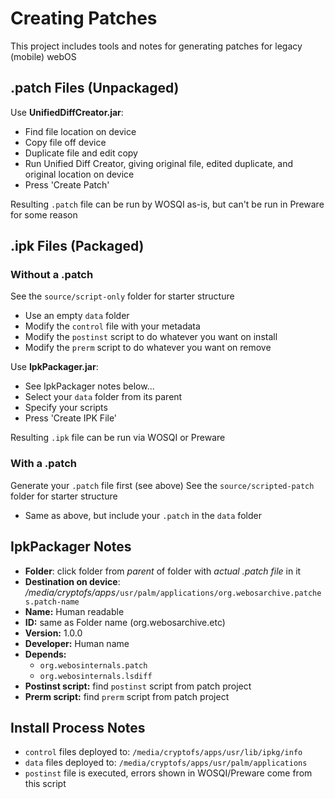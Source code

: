 # Creating Patches

This project includes tools and notes for generating patches for legacy (mobile) webOS

## .patch Files (Unpackaged)

Use **UnifiedDiffCreator.jar**:

- Find file location on device
- Copy file off device
- Duplicate file and edit copy
- Run Unified Diff Creator, giving original file, edited duplicate, and original location on device
- Press 'Create Patch'

Resulting `.patch` file can be run by WOSQI as-is, but can't be run in Preware for some reason

## .ipk Files (Packaged)

### Without a .patch
See the `source/script-only` folder for starter structure

- Use an empty `data` folder
- Modify the `control` file with your metadata
- Modify the `postinst` script to do whatever you want on install
- Modify the `prerm` script to do whatever you want on remove

Use **IpkPackager.jar**:

- See IpkPackager notes below...
- Select your `data` folder from its parent
- Specify your scripts
- Press 'Create IPK File'

Resulting `.ipk` file can be run via WOSQI or Preware

### With a .patch
Generate your `.patch` file first (see above)
See the `source/scripted-patch` folder for starter structure

- Same as above, but include your `.patch` in the `data` folder

## IpkPackager Notes

- **Folder**: click folder from *parent* of folder with *actual .patch file* in it
- **Destination on device**: */media/cryptofs/apps*`/usr/palm/applications/org.webosarchive.patches.patch-name`
- **Name:** Human readable
- **ID:** same as Folder name (org.webosarchive.etc)
- **Version:** 1.0.0
- **Developer:** Human name
- **Depends:** 
	- `org.webosinternals.patch`
	- `org.webosinternals.lsdiff`
- **Postinst script:** find `postinst` script from patch project
- **Prerm script:** find `prerm` script from patch project

## Install Process Notes

- `control` files deployed to: `/media/cryptofs/apps/usr/lib/ipkg/info`
- `data` files deployed to: `/media/cryptofs/apps/usr/palm/applications`
- `postinst` file is executed, errors shown in WOSQI/Preware come from this script